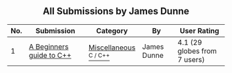 ﻿<div align="center">

## All Submissions by James Dunne

</div>

No.  | Submission | Category | By   | User Rating
---- | ---------- | -------- | ---- | -----------
1 | [A Beginners guide to C\+\+<br />](https://github.com/Planet-Source-Code/james-dunne-a-beginners-guide-to-c__3-7135) | [Miscellaneous<br /><sup>C / C++</sup>](../ByCategory/miscellaneous__3-1.md) | James Dunne | 4.1 (29 globes from 7 users)
